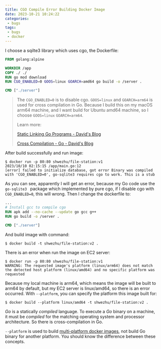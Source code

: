 ```yaml
---
title: CGO Compile Error Building Docker Image
date: 2023-10-21 10:24:22
categories:
 - bugs
tags:
 - bugs
 - docker
---
```


I choose a sqilte3 library which uses cgo, the Dockerfile:

```dockerfile
FROM golang:alpine

WORKDIR /app
COPY ./ ./
RUN go mod download
RUN CGO_ENABLED=0 GOOS=linux GOARCH=amd64 go build -o /server .

CMD ["./server"]
```

> The `CGO_ENABLED=0` is to disable cgo. `GOOS=linux` and `GOARCH=arm64` is used for cross compilation in Go. Because I build this on my macOS arm64 machine, and I want build for Ubuntu amd64 machine, so I choose `GOOS=linux` `GOARCH=arm64`. 
>
> Learn more: 
>
> [Static Linking Go Programs - David's Blog](https://davidzhu.xyz/post/golang/advance/012-statically-linking/)
>
> [Cross Compilation - Go - David's Blog](https://davidzhu.xyz/post/golang/advance/011-cross-compilation/)

After build successfully and run image:

```shell
$ docker run -p 80:80 shwezhu/file-station:v1
2023/10/10 02:15:15 /app/main.go:12
[error] failed to initialize database, got error Binary was compiled with 'CGO_ENABLED=0', go-sqlite3 requires cgo to work. This is a stub
```

As you can see, apparently I will get an error, because my Go code use the `go-sqlite3 ` package which implemented by pure cgo, if I disable cgo with `CGO_ENABLED=0`, this will wrong. Then I change the dockerfile to:

```dockerfile
...
# Install gcc to compile cgo
RUN apk add --no-cache --update go gcc g++
RUN go build -o /server .

CMD ["./server"]
```

And build image with command:

```shell
$ docker build -t shwezhu/file-station:v2 .
```

There is an error when run the image on EC2 server:

```shell
$ docker run -p 80:80 shwezhu/file-station:v1
WARNING: The requested image's platform (linux/arm64) does not match the detected host platform (linux/amd64) and no specific platform was requested
```

Because my local machine is arm64, which means the image will be built to arm64 by default, but my EC2 server is linux/amd64, so there is an error occurred. With `--platform`, you can specify the platform this image built for:

```shell
$ docker build --platform linux/amd64 -t shwezhu/file-station:v2 .
```

*Go* is a statically *compiled* language. To execute a *Go* binary on a machine, it must be *compiled* for the matching operating system and processor architecture. So there is cross-compilation in Go. 

`--platform` is used to build [multi-platform docker images](https://docs.docker.com/build/building/multi-platform/), not build Go binary for another platform. You should know the difference between these concepts. 

